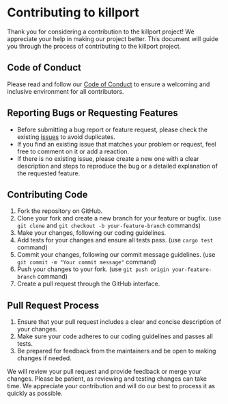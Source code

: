 # Contributing to killport

Thank you for considering a contribution to the killport project! We appreciate your help in making our project better. This document will guide you through the process of contributing to the killport project.

## Code of Conduct

Please read and follow our [Code of Conduct](CODE_OF_CONDUCT.md) to ensure a welcoming and inclusive environment for all contributors.

## Reporting Bugs or Requesting Features

- Before submitting a bug report or feature request, please check the existing [issues](https://github.com/jkfran/killport/issues) to avoid duplicates.
- If you find an existing issue that matches your problem or request, feel free to comment on it or add a reaction.
- If there is no existing issue, please create a new one with a clear description and steps to reproduce the bug or a detailed explanation of the requested feature.

## Contributing Code

1. Fork the repository on GitHub.
2. Clone your fork and create a new branch for your feature or bugfix.
   (use `git clone` and `git checkout -b your-feature-branch` commands)
3. Make your changes, following our coding guidelines.
4. Add tests for your changes and ensure all tests pass.
   (use `cargo test` command)
5. Commit your changes, following our commit message guidelines.
   (use `git commit -m "Your commit message"` command)
6. Push your changes to your fork.
   (use `git push origin your-feature-branch` command)
7. Create a pull request through the GitHub interface.

## Pull Request Process

1. Ensure that your pull request includes a clear and concise description of your changes.
2. Make sure your code adheres to our coding guidelines and passes all tests.
3. Be prepared for feedback from the maintainers and be open to making changes if needed.

We will review your pull request and provide feedback or merge your changes. Please be patient, as reviewing and testing changes can take time. We appreciate your contribution and will do our best to process it as quickly as possible.
